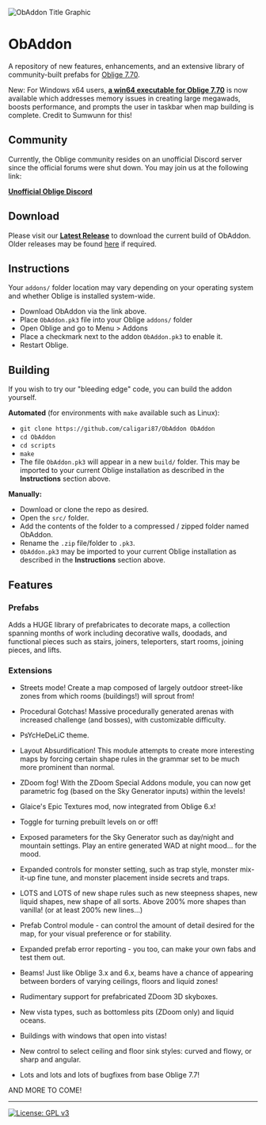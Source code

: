 ![ObAddon Title Graphic](https://i.imgur.com/SK5gc0r.png)

# ObAddon

A repository of new features, enhancements, and an extensive library of community-built prefabs for [Oblige 7.70](http://oblige.sourceforge.net/).

New: For Windows x64 users, [**a win64 executable for Oblige 7.70**](https://forum.zdoom.org/viewtopic.php?f=44&t=64879) is now available which addresses memory issues in creating large megawads, boosts performance, and prompts the user in taskbar when map building is complete.  Credit to Sumwunn for this!

## Community
Currently, the Oblige community resides on an unofficial Discord server since the official forums were shut down. You may join us at the following link:

[**Unofficial Oblige Discord**](https://discord.gg/dfqCt9v)

## Download

Please visit our [**Latest Release**](https://github.com/caligari87/ObAddon/releases/latest) to download the current build of ObAddon. Older releases may be found [here](https://github.com/caligari87/ObAddon/releases) if required.

## Instructions

Your `addons/` folder location may vary depending on your operating system and whether Oblige is installed system-wide.

* Download ObAddon via the link above.
* Place `ObAddon.pk3` file into your Oblige `addons/` folder
* Open Oblige and go to Menu > Addons
* Place a checkmark next to the addon `ObAddon.pk3` to enable it.
* Restart Oblige.

## Building

If you wish to try our "bleeding edge" code, you can build the addon yourself.

**Automated** (for environments with `make` available such as Linux):

* `git clone https://github.com/caligari87/ObAddon ObAddon`
* `cd ObAddon`
* `cd scripts`
* `make`
* The file `ObAddon.pk3` will appear in a new `build/` folder. This may be imported to your current Oblige installation as described in the **Instructions** section above.

**Manually:**

* Download or clone the repo as desired.
* Open the `src/` folder.
* Add the contents of the folder to a compressed / zipped folder named ObAddon.
* Rename the `.zip` file/folder to `.pk3`.
* `ObAddon.pk3` may be imported to your current Oblige installation as described in the **Instructions** section above.

## Features

### Prefabs

Adds a HUGE library of prefabricates to decorate maps, a collection spanning months of work including decorative walls, doodads, and functional pieces such as stairs, joiners, teleporters, start rooms, joining pieces, and lifts.

### Extensions

* Streets mode! Create a map composed of largely outdoor street-like zones from which rooms (buildings!) will sprout from!

* Procedural Gotchas! Massive procedurally generated arenas with increased challenge (and bosses), with customizable difficulty.

* PsYcHeDeLiC theme.

* Layout Absurdification! This module attempts to create more interesting maps by forcing certain shape rules in the grammar set to be much more prominent than normal.

* ZDoom fog! With the ZDoom Special Addons module, you can now get parametric fog (based on the Sky Generator inputs) within the levels!

* Glaice's Epic Textures mod, now integrated from Oblige 6.x!

* Toggle for turning prebuilt levels on or off!
  
* Exposed parameters for the Sky Generator such as day/night and mountain settings. Play an entire generated WAD at night mood... for the mood.

* Expanded controls for monster setting, such as trap style, monster mix-it-up fine tune, and monster placement inside secrets and traps.

* LOTS and LOTS of new shape rules such as new steepness shapes, new liquid shapes, new shape of all sorts. Above 200% more shapes than vanilla! (or at least 200% new lines...)

* Prefab Control module - can control the amount of detail desired for the map, for your visual preference or for stability.

* Expanded prefab error reporting - you too, can make your own fabs and test them out.

* Beams! Just like Oblige 3.x and 6.x, beams have a chance of appearing between borders of varying ceilings, floors and liquid zones!

* Rudimentary support for prefabricated ZDoom 3D skyboxes.

* New vista types, such as bottomless pits (ZDoom only) and liquid oceans.

* Buildings with windows that open into vistas!

* New control to select ceiling and floor sink styles: curved and flowy, or sharp and angular.

* Lots and lots and lots of bugfixes from base Oblige 7.7!

AND MORE TO COME!

***

[![License: GPL v3](https://img.shields.io/badge/License-GPLv3-blue.svg)](https://www.gnu.org/licenses/gpl-3.0)
